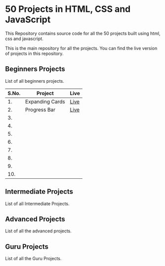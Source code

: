 # 50 Projects in HTML, CSS and JavaScript

This Repository contains source code for all the 50 projects built using html, css and javascript.

This is the main repository for all the projects. You can find the live version of projects in this repository.

## Beginners Projects

List of all beginners projects.

| S.No. | Project         | Live                                     |
| ----- | --------------- | ---------------------------------------- |
| 1.    | Expanding Cards | [Live](https://expandify.netlify.app/)   |
| 2.    | Progress Bar    | [Live](https://progressify.netlify.app/) |
| 3.    |                 |                                          |
| 4.    |                 |                                          |
| 5.    |                 |                                          |
| 6.    |                 |                                          |
| 7.    |                 |                                          |
| 8.    |                 |                                          |
| 9.    |                 |                                          |
| 10.   |                 |                                          |

## Intermediate Projects

List of all Intermediate Projects.

## Advanced Projects

List of all the advanced projects.

## Guru Projects

List of all the Guru Projects.
